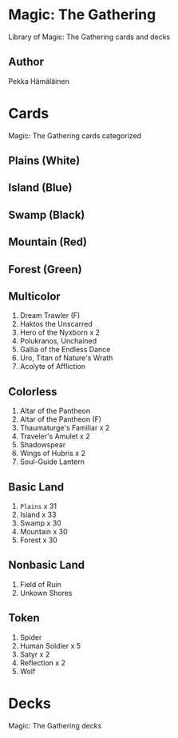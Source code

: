 # Magic: The Gathering

Library of Magic: The Gathering cards and decks


## Author

Pekka Hämäläinen


# Cards

Magic: The Gathering cards categorized


## Plains (White)


## Island (Blue)


## Swamp (Black)


## Mountain (Red)


## Forest (Green)


## Multicolor

1. Dream Trawler (F)
2. Haktos the Unscarred
3. Hero of the Nyxborn x 2
4. Polukranos, Unchained
5. Gallia of the Endless Dance
6. Uro, Titan of Nature's Wrath
7. Acolyte of Affliction 


## Colorless

1. Altar of the Pantheon
2. Altar of the Pantheon (F)
3. Thaumaturge's Familiar x 2
4. Traveler's Amulet x 2
5. Shadowspear
6. Wings of Hubris x 2
7. Soul-Guide Lantern


## Basic Land

1. ```Plains``` x 31
2. Island x 33
3. Swamp x 30
4. Mountain x 30
5. Forest x 30


## Nonbasic Land

1. Field of Ruin
2. Unkown Shores


## Token

1. Spider
2. Human Soldier x 5
3. Satyr x 2
4. Reflection x 2
5. Wolf


# Decks

Magic: The Gathering decks
